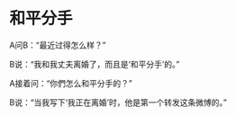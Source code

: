 # 和平分手

A问B：“最近过得怎么样？” 

B说：“我和我丈夫离婚了，而且是‘和平分手’的。” 

A接着问：“你們怎么和平分手的？” 

B说：“当我写下‘我正在离婚’时，他是第一个转发这条微博的。”